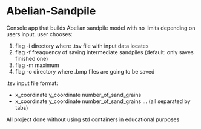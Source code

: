 # Abelian-Sandpile
Console app that builds Abelian sandpile model with no limits depending on users input.
user chooses:
1) flag -i directory where .tsv file with input data locates
2) flag -f freaquency of saving intermediate sandpiles (default: only saves finished one)
3) flag -m maximum
4) flag -o directory where .bmp files are going to be saved

.tsv input file format:
- x_coordinate  y_coordinate number_of_sand_grains
- x_coordinate  y_coordinate number_of_sand_grains
...
(all separated by tabs)

All project done without using std containers in educational purposes
